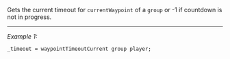 Gets the current timeout for `currentWaypoint` of a `group` or -1 if countdown is not in progress.


---
*Example 1:*
```sqf
_timeout = waypointTimeoutCurrent group player;
```